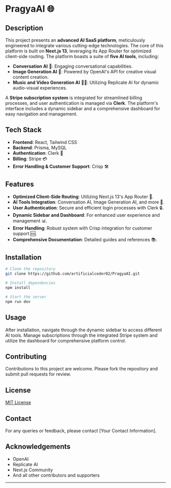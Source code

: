 # PragyaAI 🌐

## Description
This project presents an **advanced AI SaaS platform**, meticulously engineered to integrate various cutting-edge technologies. The core of this platform is built on **Next.js 13**, leveraging its App Router for optimized client-side routing. The platform boasts a suite of **five AI tools**, including:

- **Conversation AI** 💬: Engaging conversational capabilities.
- **Image Generation AI** 🎨: Powered by OpenAI's API for creative visual content creation.
- **Music and Video Generation AI** 🎵🎥: Utilizing Replicate AI for dynamic audio-visual experiences.

A **Stripe subscription system** is integrated for streamlined billing processes, and user authentication is managed via **Clerk**. The platform's interface includes a dynamic sidebar and a comprehensive dashboard for easy navigation and management.

## Tech Stack
- **Frontend**: React, Tailwind CSS
- **Backend**: Prisma, MySQL
- **Authentication**: Clerk 🔐
- **Billing**: Stripe 💳
- **Error Handling & Customer Support**: Crisp 🛠️

## Features
- **Optimized Client-Side Routing**: Utilizing Next.js 13's App Router 🚀.
- **AI Tools Integration**: Conversation AI, Image Generation AI, and more 🧠.
- **User Authentication**: Secure and efficient login processes with Clerk 🔒.
- **Dynamic Sidebar and Dashboard**: For enhanced user experience and management 📊.
- **Error Handling**: Robust system with Crisp integration for customer support 🆘.
- **Comprehensive Documentation**: Detailed guides and references 📚.

## Installation

```bash
# Clone the repository
git clone https://github.com/artificialcoder02/PragyaAI.git

# Install dependencies
npm install

# Start the server
npm run dev
```

## Usage
After installation, navigate through the dynamic sidebar to access different AI tools. Manage subscriptions through the integrated Stripe system and utilize the dashboard for comprehensive platform control.

## Contributing
Contributions to this project are welcome. Please fork the repository and submit pull requests for review.

## License
[MIT License](LICENSE.md)

## Contact
For any queries or feedback, please contact [Your Contact Information].

## Acknowledgements
- OpenAI
- Replicate AI
- Next.js Community
- And all other contributors and supporters

---
